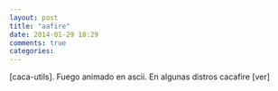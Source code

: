 ```yaml
---
layout: post
title: "aafire"
date: 2014-01-29 18:29
comments: true
categories: 
---
```

[caca-utils]. Fuego animado en ascii. En algunas distros cacafire [ver]

